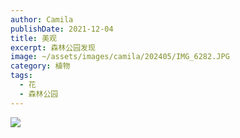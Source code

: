 ```yaml
---
author: Camila
publishDate: 2021-12-04
title: 美观
excerpt: 森林公园发现
image: ~/assets/images/camila/202405/IMG_6282.JPG
category: 植物
tags:
  - 花
  - 森林公园
---
```


![](~/assets/images/camila/202405/IMG_6282.JPG)


